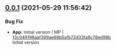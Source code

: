 <a name="0.0.1"></a>

## [0.0.1](https://github.com/admiralcloud/ac-filehash/compare/..v0.0.1) (2021-05-29 11:56:42)


### Bug Fix

* **App:** Initial version | MP | [13c049198aaf399ae69b5a1b72d33fa8c78ed98b](https://github.com/admiralcloud/ac-filehash/commit/13c049198aaf399ae69b5a1b72d33fa8c78ed98b)    
Initial version
